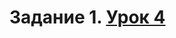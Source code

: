# Задание 1. [Урок 4](http://www.opengl-tutorial.org/beginners-tutorials/tutorial-4-a-colored-cube/)
